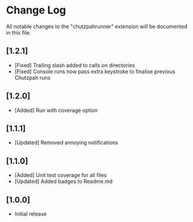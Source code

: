# Change Log

All notable changes to the "chutzpahrunner" extension will be documented in this file.

## [1.2.1]

- [Fixed] Trailing slash added to calls on directories
- [Fixed] Console runs now pass extra keystroke to finalise previous Chutzpah runs

## [1.2.0]

- [Added] Run with coverage option

## [1.1.1]

- [Updated] Removed annoying notifications

## [1.1.0]

- [Added] Unit test coverage for all files
- [Updated] Added badges to Readme.md

## [1.0.0]

- Initial release